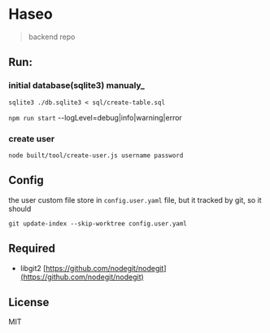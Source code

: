 # Haseo
> backend repo

## Run:
### initial database(sqlite3) manualy_
`sqlite3 ./db.sqlite3 < sql/create-table.sql`

`npm run start`
--logLevel=debug|info|warning|error

### create user
`node built/tool/create-user.js username password`


## Config
the user custom file store in `config.user.yaml` file, but it tracked by git, so it should 

`git update-index --skip-worktree config.user.yaml`

## Required
- libgit2 [https://github.com/nodegit/nodegit](https://github.com/nodegit/nodegit)

## License
MIT
